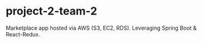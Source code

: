 # project-2-team-2
Marketplace app hosted via AWS (S3, EC2, RDS). Leveraging Spring Boot &amp; React-Redux.


